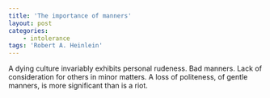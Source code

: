 ```yaml
---
title: 'The importance of manners'
layout: post
categories:
    - intolerance
tags: 'Robert A. Heinlein'
---
```


A dying culture invariably exhibits personal rudeness. Bad manners. Lack of consideration for others in minor matters. A loss of politeness, of gentle manners, is more significant than is a riot.